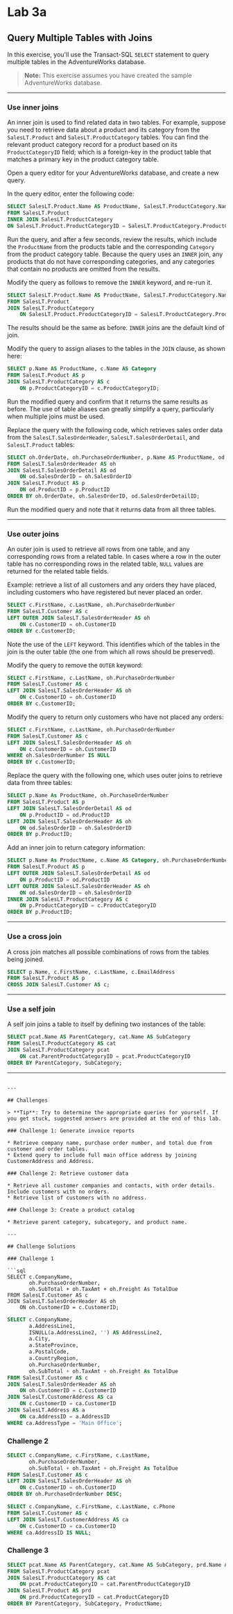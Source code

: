 # Lab 3a  
## Query Multiple Tables with Joins  
In this exercise, you'll use the Transact-SQL `SELECT` statement to query multiple tables in the AdventureWorks database.

> **Note:** This exercise assumes you have created the sample AdventureWorks database.

---

### Use inner joins  
An inner join is used to find related data in two tables. For example, suppose you need to retrieve data about a product and its category from the `SalesLT.Product` and `SalesLT.ProductCategory` tables. You can find the relevant product category record for a product based on its `ProductCategoryID` field; which is a foreign-key in the product table that matches a primary key in the product category table.

Open a query editor for your AdventureWorks database, and create a new query.

In the query editor, enter the following code:

```sql
SELECT SalesLT.Product.Name AS ProductName, SalesLT.ProductCategory.Name AS Category
FROM SalesLT.Product
INNER JOIN SalesLT.ProductCategory
ON SalesLT.Product.ProductCategoryID = SalesLT.ProductCategory.ProductCategoryID;
````

Run the query, and after a few seconds, review the results, which include the `ProductName` from the products table and the corresponding `Category` from the product category table. Because the query uses an `INNER` join, any products that do not have corresponding categories, and any categories that contain no products are omitted from the results.

Modify the query as follows to remove the `INNER` keyword, and re-run it.

```sql
SELECT SalesLT.Product.Name AS ProductName, SalesLT.ProductCategory.Name AS Category
FROM SalesLT.Product
JOIN SalesLT.ProductCategory
    ON SalesLT.Product.ProductCategoryID = SalesLT.ProductCategory.ProductCategoryID;
```

The results should be the same as before. `INNER` joins are the default kind of join.

Modify the query to assign aliases to the tables in the `JOIN` clause, as shown here:

```sql
SELECT p.Name AS ProductName, c.Name AS Category
FROM SalesLT.Product AS p
JOIN SalesLT.ProductCategory AS c
    ON p.ProductCategoryID = c.ProductCategoryID;
```

Run the modified query and confirm that it returns the same results as before. The use of table aliases can greatly simplify a query, particularly when multiple joins must be used.

Replace the query with the following code, which retrieves sales order data from the `SalesLT.SalesOrderHeader`, `SalesLT.SalesOrderDetail`, and `SalesLT.Product` tables:

```sql
SELECT oh.OrderDate, oh.PurchaseOrderNumber, p.Name AS ProductName, od.OrderQty, od.UnitPrice
FROM SalesLT.SalesOrderHeader AS oh
JOIN SalesLT.SalesOrderDetail AS od
    ON od.SalesOrderID = oh.SalesOrderID
JOIN SalesLT.Product AS p
    ON od.ProductID = p.ProductID
ORDER BY oh.OrderDate, oh.SalesOrderID, od.SalesOrderDetailID;
```

Run the modified query and note that it returns data from all three tables.

---

### Use outer joins

An outer join is used to retrieve all rows from one table, and any corresponding rows from a related table. In cases where a row in the outer table has no corresponding rows in the related table, `NULL` values are returned for the related table fields.

Example: retrieve a list of all customers and any orders they have placed, including customers who have registered but never placed an order.

```sql
SELECT c.FirstName, c.LastName, oh.PurchaseOrderNumber
FROM SalesLT.Customer AS c
LEFT OUTER JOIN SalesLT.SalesOrderHeader AS oh
    ON c.CustomerID = oh.CustomerID
ORDER BY c.CustomerID;
```

Note the use of the `LEFT` keyword. This identifies which of the tables in the join is the outer table (the one from which all rows should be preserved).

Modify the query to remove the `OUTER` keyword:

```sql
SELECT c.FirstName, c.LastName, oh.PurchaseOrderNumber
FROM SalesLT.Customer AS c
LEFT JOIN SalesLT.SalesOrderHeader AS oh
    ON c.CustomerID = oh.CustomerID
ORDER BY c.CustomerID;
```

Modify the query to return only customers who have not placed any orders:

```sql
SELECT c.FirstName, c.LastName, oh.PurchaseOrderNumber
FROM SalesLT.Customer AS c
LEFT JOIN SalesLT.SalesOrderHeader AS oh
    ON c.CustomerID = oh.CustomerID
WHERE oh.SalesOrderNumber IS NULL 
ORDER BY c.CustomerID;
```

Replace the query with the following one, which uses outer joins to retrieve data from three tables:

```sql
SELECT p.Name As ProductName, oh.PurchaseOrderNumber
FROM SalesLT.Product AS p
LEFT JOIN SalesLT.SalesOrderDetail AS od
    ON p.ProductID = od.ProductID
LEFT JOIN SalesLT.SalesOrderHeader AS oh
    ON od.SalesOrderID = oh.SalesOrderID
ORDER BY p.ProductID;
```

Add an inner join to return category information:

```sql
SELECT p.Name As ProductName, c.Name AS Category, oh.PurchaseOrderNumber
FROM SalesLT.Product AS p
LEFT OUTER JOIN SalesLT.SalesOrderDetail AS od
    ON p.ProductID = od.ProductID
LEFT OUTER JOIN SalesLT.SalesOrderHeader AS oh
    ON od.SalesOrderID = oh.SalesOrderID
INNER JOIN SalesLT.ProductCategory AS c
    ON p.ProductCategoryID = c.ProductCategoryID
ORDER BY p.ProductID;
```

---

### Use a cross join

A cross join matches all possible combinations of rows from the tables being joined.

```sql
SELECT p.Name, c.FirstName, c.LastName, c.EmailAddress
FROM SalesLT.Product AS p
CROSS JOIN SalesLT.Customer AS c;
```

---

### Use a self join

A self join joins a table to itself by defining two instances of the table:

```sql
SELECT pcat.Name AS ParentCategory, cat.Name AS SubCategory
FROM SalesLT.ProductCategory AS cat
JOIN SalesLT.ProductCategory pcat
    ON cat.ParentProductCategoryID = pcat.ProductCategoryID
ORDER BY ParentCategory, SubCategory;
```

---
```

---

## Challenges

> **Tip**: Try to determine the appropriate queries for yourself. If you get stuck, suggested answers are provided at the end of this lab.

### Challenge 1: Generate invoice reports

* Retrieve company name, purchase order number, and total due from customer and order tables.
* Extend query to include full main office address by joining CustomerAddress and Address.

### Challenge 2: Retrieve customer data

* Retrieve all customer companies and contacts, with order details. Include customers with no orders.
* Retrieve list of customers with no address.

### Challenge 3: Create a product catalog

* Retrieve parent category, subcategory, and product name.

---

## Challenge Solutions

### Challenge 1

```sql
SELECT c.CompanyName,
       oh.PurchaseOrderNumber,
       oh.SubTotal + oh.TaxAmt + oh.Freight As TotalDue
FROM SalesLT.Customer AS c
JOIN SalesLT.SalesOrderHeader AS oh
    ON oh.CustomerID = c.CustomerID;
```

```sql
SELECT c.CompanyName,
       a.AddressLine1,
       ISNULL(a.AddressLine2, '') AS AddressLine2,
       a.City,
       a.StateProvince,
       a.PostalCode,
       a.CountryRegion,
       oh.PurchaseOrderNumber,
       oh.SubTotal + oh.TaxAmt + oh.Freight As TotalDue
FROM SalesLT.Customer AS c
JOIN SalesLT.SalesOrderHeader AS oh
    ON oh.CustomerID = c.CustomerID
JOIN SalesLT.CustomerAddress AS ca
    ON c.CustomerID = ca.CustomerID
JOIN SalesLT.Address AS a
    ON ca.AddressID = a.AddressID
WHERE ca.AddressType = 'Main Office';
```

### Challenge 2

```sql
SELECT c.CompanyName, c.FirstName, c.LastName,
       oh.PurchaseOrderNumber,
       oh.SubTotal + oh.TaxAmt + oh.Freight As TotalDue
FROM SalesLT.Customer AS c
LEFT JOIN SalesLT.SalesOrderHeader AS oh
    ON c.CustomerID = oh.CustomerID
ORDER BY oh.PurchaseOrderNumber DESC;
```

```sql
SELECT c.CompanyName, c.FirstName, c.LastName, c.Phone
FROM SalesLT.Customer AS c
LEFT JOIN SalesLT.CustomerAddress AS ca
    ON c.CustomerID = ca.CustomerID
WHERE ca.AddressID IS NULL;
```

### Challenge 3

```sql
SELECT pcat.Name AS ParentCategory, cat.Name AS SubCategory, prd.Name AS ProductName
FROM SalesLT.ProductCategory pcat
JOIN SalesLT.ProductCategory AS cat
    ON pcat.ProductCategoryID = cat.ParentProductCategoryID
JOIN SalesLT.Product AS prd
    ON prd.ProductCategoryID = cat.ProductCategoryID
ORDER BY ParentCategory, SubCategory, ProductName;
```



